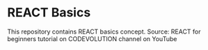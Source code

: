 # REACT Basics
This repository contains REACT basics concept.
Source: REACT for beginners tutorial on CODEVOLUTION channel on YouTube
